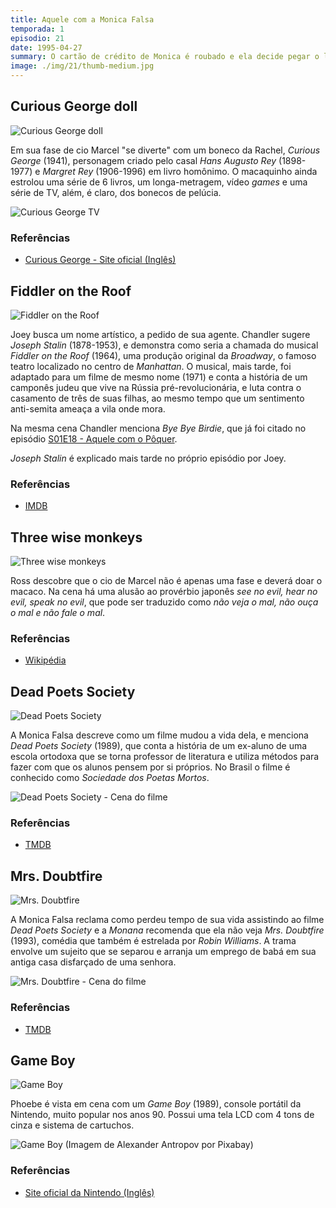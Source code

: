 ```yaml
---
title: Aquele com a Monica Falsa
temporada: 1
episodio: 21
date: 1995-04-27
summary: O cartão de crédito de Monica é roubado e ela decide pegar o ladrão.
image: ./img/21/thumb-medium.jpg
---
```


## Curious George doll

![Curious George doll](./img/21/curious-george-doll.png)

<cena>
  <rachel
    original="- Marcel, stop it! Marcel! Bad monkey!"
    traducao="- Marcel, para! Marcel! Macaco malvado!"
  />
  <ross
    original="- What?"
    traducao="- Que foi?"
  />
  <rachel
    original="- Let's just say my Curious George doll is no longer curious."
    traducao="- Meu boneco George Curioso não está mais curioso."
  />
</cena>

Em sua fase de cio Marcel "se diverte" com um boneco da Rachel,
*Curious George* (1941), personagem criado pelo casal *Hans Augusto Rey* (1898-1977)
e *Margret Rey* (1906-1996) em livro homônimo. O macaquinho ainda estrolou uma
série de 6 livros, um longa-metragem, vídeo *games* e uma série de TV, além,
é claro, dos bonecos de pelúcia.

![Curious George TV](./img/21/curious-george-tv.png)

### Referências

- [Curious George - Site oficial (Inglês)](https://www.curiousgeorge.com/about%20us)

## Fiddler on the Roof

![Fiddler on the Roof](./img/21/fiddler-on-the-roof.png)

<cena>
  <chandler
    original="- Joseph Stalin is the Fiddler on the Roof."
    traducao="- Joseph Stalin é Um Violinista no Telhado."
  />
</cena>

Joey busca um nome artístico, a pedido de sua agente. Chandler sugere
*Joseph Stalin* (1878-1953), e demonstra como seria a chamada do musical
*Fiddler on the Roof* (1964), uma produção original da *Broadway*, o famoso
teatro localizado no centro de *Manhattan*. O musical, mais tarde, foi
adaptado para um filme de mesmo nome (1971) e conta a história de um camponês
judeu que vive na Rússia pré-revolucionária, e luta contra o casamento de
três de suas filhas, ao mesmo tempo que um sentimento anti-semita ameaça
a vila onde mora.

Na mesma cena Chandler menciona *Bye Bye Birdie*, que já foi citado no episódio
[S01E18 - Aquele com o Pôquer](/temporada/1/episodio/18/#bye-bye-birdie).

*Joseph Stalin* é explicado mais tarde no próprio episódio por Joey.

<cena>
  <joey
    original="- You know there already is a Joseph Stalin?"
    traducao="- Sabiam que já existe um Joseph Stalin?"
  />
  <chandler
    original="- You're kidding!"
    traducao="- Tá brincando?"
  />
  <joey
    original="- Apparently, he was this Russian dictator who slaughtered all these people!"
    traducao="- Aparentemente, era um ditador russo que matou um monte de gente."
  />
</cena>

### Referências

- [IMDB](https://www.imdb.com/title/tt0067093/?ref_=nv_sr_srsg_0)

## Three wise monkeys

![Three wise monkeys](./img/21/three-wise-monkeys.png)

Ross descobre que o cio de Marcel não é apenas uma fase e deverá doar o macaco.
Na cena há uma alusão ao provérbio japonês *see no evil, hear no evil, speak no evil*,
que pode ser traduzido como *não veja o mal, não ouça o mal e não fale o mal*.

### Referências

- [Wikipédia](https://pt.wikipedia.org/wiki/Tr%C3%AAs_Macacos_S%C3%A1bios)

## Dead Poets Society

![Dead Poets Society](./img/21/dead-poets-society.png)

<cena>
  <fake-monica
    original="- Did you ever see Dead Poets Society?"
    traducao="- Viu A Sociedade dos Poetas Mortos?"
  />
  <monica
    original="- Uh-huh."
    traducao="- Não."
  />
  <fake-monica
    original="- I thought that movie was so incredibly... boring!"
    traducao="- Achei aquele filme incrivelmente... chato!"
  />
</cena>

A Monica Falsa descreve como um filme mudou a vida dela, e menciona *Dead Poets Society*
(1989), que conta a história de um ex-aluno de uma escola ortodoxa que se torna
professor de literatura e utiliza métodos para fazer com que os alunos pensem por si
próprios. No Brasil o filme é conhecido como *Sociedade dos Poetas Mortos*.

![Dead Poets Society - Cena do filme](./img/21/dead-poets-society-filme.jpg)

### Referências

- [TMDB](https://www.themoviedb.org/movie/207-dead-poets-society?language=pt-BR)

## Mrs. Doubtfire

![Mrs. Doubtfire](./img/21/mrs-doubtfire.png)

<cena>
  <monica
    original="- Then I would definitely not recommend Mrs. Doubtfire."
    traducao="- Então, não veja Uma Babá Quase Perfeita."
  />
</cena>

A Monica Falsa reclama como perdeu tempo de sua vida assistindo ao filme
*Dead Poets Society* e a *Monana* recomenda que ela não veja *Mrs. Doubtfire*
(1993), comédia que também é estrelada por *Robin Williams*. A trama envolve
um sujeito que se separou e arranja um emprego de babá em sua antiga casa
disfarçado de uma senhora.

![Mrs. Doubtfire - Cena do filme](./img/21/mrs-doubtfire-filme.jpg)

### Referências

- [TMDB](https://www.themoviedb.org/movie/788-mrs-doubtfire)

## Game Boy

![Game Boy](./img/21/game-boy.png)

Phoebe é vista em cena com um *Game Boy* (1989), console portátil da Nintendo,
muito popular nos anos 90. Possui uma tela LCD com 4 tons de cinza e sistema
de cartuchos.

![Game Boy (Imagem de Alexander Antropov por Pixabay)](./img/21/gameboy-foto.jpg)

### Referências

- [Site oficial da Nintendo (Inglês)](https://www.nintendo.co.uk/Corporate/Nintendo-History/Game-Boy/Game-Boy-627031.html)
